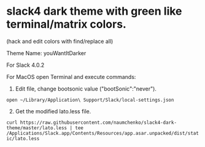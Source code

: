 # slack4 dark theme with green like terminal/matrix colors. 
(hack and edit colors with find/replace all)

Theme Name: youWantItDarker

For Slack 4.0.2

For MacOS open Terminal and execute commands:

1) Edit file, change bootsonic value ("bootSonic":"never").

``` open ~/Library/Application\ Support/Slack/local-settings.json ```

2) Get the modified lato.less file.

``` curl https://raw.githubusercontent.com/naumchenko/slack4-dark-theme/master/lato.less | tee /Applications/Slack.app/Contents/Resources/app.asar.unpacked/dist/static/lato.less ```

